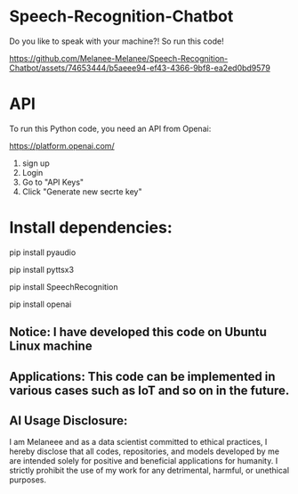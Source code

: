 # Speech-Recognition-Chatbot

Do you like to speak with your machine?! So run this code!

https://github.com/Melanee-Melanee/Speech-Recognition-Chatbot/assets/74653444/b5aeee94-ef43-4366-9bf8-ea2ed0bd9579


# API

To run this Python code, you need an API from Openai: 

https://platform.openai.com/

1. sign up
2. Login
3. Go to "API Keys"
4. Click "Generate new secrte key"



  # Install dependencies: 
  
  pip install pyaudio
  
  pip install pyttsx3
  
  pip install SpeechRecognition
  
  pip install openai

## Notice: I have developed this code on Ubuntu Linux machine 

## Applications: This code can be implemented in various cases such as IoT and so on in the future. 

## AI Usage Disclosure:

I am Melaneee and as a data scientist committed to ethical practices, I hereby disclose that all codes, repositories, and models developed by me are intended solely for positive and beneficial applications for humanity. I strictly prohibit the use of my work for any detrimental, harmful, or unethical purposes.
